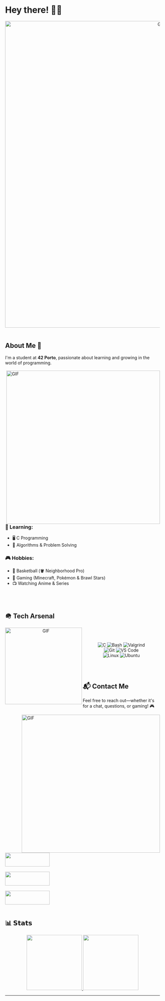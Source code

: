 # Hey there! 👋😄
<div align="center">
  <img width="1000" alt="GIF" src="https://github.com/user-attachments/assets/50385dd5-4912-4e84-b189-19fbb6dee004"/> 
</div>
<br>

## About Me 🚀  

I'm a student at **42 Porto**, passionate about learning and growing in the world of programming.  
<br>
<img hight="400" width="500" alt="GIF" align="right" src="https://github.com/user-attachments/assets/f72b977d-2e4f-403e-8a10-a17158de9534">

### 🎯 Learning:  
  - 🖥️ C Programming  
  - 🧮 Algorithms & Problem Solving  

### 🎮 Hobbies:  
  - 🏀 Basketball (🪣 Neighborhood Pro)  
  - 👾 Gaming (Minecraft, Pokémon & Brawl Stars)  
  - 📺 Watching Anime & Series  
<br>
<br>

## 🪖 Tech Arsenal

<div align="center">
  <img hight="350" width="250" alt="GIF" align="left" src="https://github.com/user-attachments/assets/aea8f951-d598-4621-adcf-f22e16d02e5b"/> 
  <br>
  <br>
  
  ![C](https://img.shields.io/badge/-C-%2300599C?style=flat-square&logo=c&logoColor=ffffff)
  ![Bash](https://img.shields.io/badge/-Bash-%23121011?style=flat-square&logo=gnu-bash&logoColor=white)
  ![Valgrind](https://img.shields.io/badge/-Valgrind-%23614833?style=flat-square&logo=valgrind&logoColor=white)  
  ![Git](https://img.shields.io/badge/-Git-%23F05032?style=flat-square&logo=git&logoColor=ffffff)
  ![VS Code](https://img.shields.io/badge/-VSCode-%23007ACC?style=flat-square&logo=visual-studio-code)  
  ![Linux](https://img.shields.io/badge/-Linux-%23FCC624?style=flat-square&logo=linux&logoColor=000000)
  ![Ubuntu](https://img.shields.io/badge/-Ubuntu-%23E95420?style=flat-square&logo=ubuntu&logoColor=ffffff)  
</div>
<br>
<br>

## 📬 Contact Me  

Feel free to reach out—whether it's for a chat, questions, or gaming! 🎮  

<img hight="250" width="450" alt="GIF" align="right" src="https://github.com/user-attachments/assets/0fb4a595-c449-4342-9ff6-f98d2f49390c">
<br>
<a href="mailto:joao2005andrade@gmail.com">
  <img src="https://img.shields.io/badge/-Gmail-%23D14836?style=for-the-badge&logo=gmail&logoColor=ffffff" style="width: 145px; height: 45px;"/>
</a>
<br>
<br>
<a href="https://www.linkedin.com/in/jo%C3%A3o-andrade-4a079a28a/">
  <img src="https://img.shields.io/badge/-LinkedIn-%230A66C2?style=for-the-badge&logo=linkedin&logoColor=ffffff" style="width: 145px; height: 45px;"/>
</a>
<br>
<br>
<a href="https://discord.com/users/689497718393143319">
  <img src="https://img.shields.io/badge/-Discord-%235865F2?style=for-the-badge&logo=discord&logoColor=ffffff" style="width: 145px; height: 45px;"/>
</a>
<br>
<br>



## 📊 𝗦𝘁𝗮𝘁𝘀  

<div align="center">
  <a href="https://github.com/andrade950">
    <img height="180px" src="https://github-readme-stats.vercel.app/api?username=andrade950&show_icons=true&theme=dark" />
  </a>
  <a href="https://github.com/andrade950">
    <img height="180px" src="https://github-readme-stats.vercel.app/api/top-langs/?username=andrade950&layout=compact&theme=dark" />
  </a>
</div>

---
